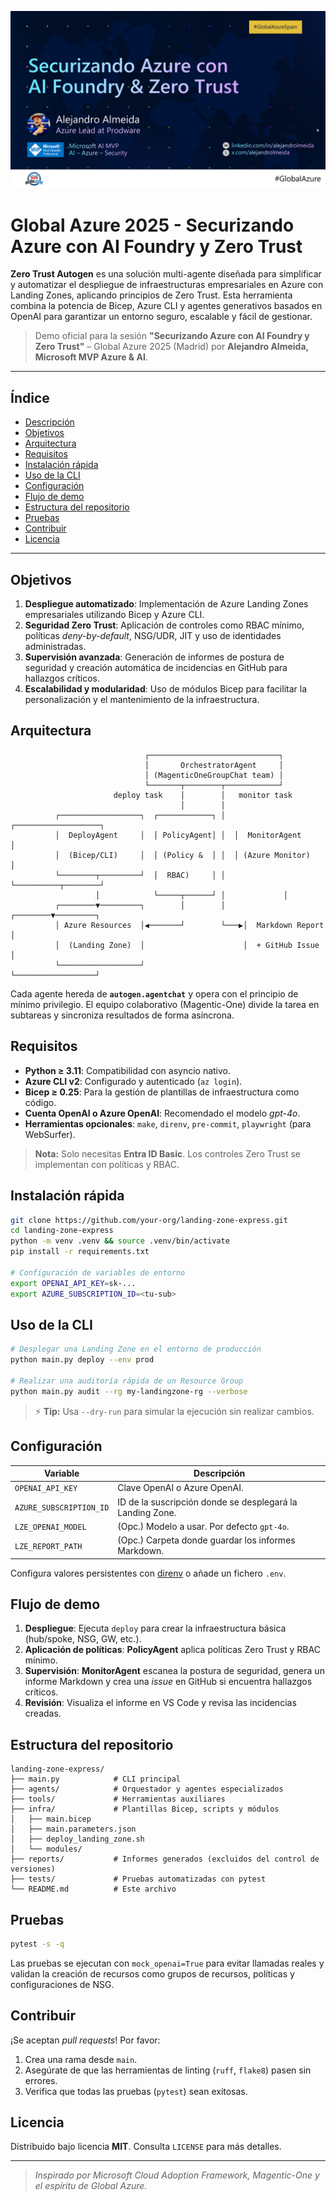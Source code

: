 ![Global Azure 2025 - Securizando Azure con AI Foundry y Zero Trust](resources/Global%20Azure%202025%20-%20Securizando%20Azure%20con%20AI%20Foundry%20y%20Zero%20Trust.png)

# Global Azure 2025 - Securizando Azure con AI Foundry y Zero Trust

**Zero Trust Autogen** es una solución multi-agente diseñada para simplificar y automatizar el despliegue de infraestructuras empresariales en Azure con Landing Zones, aplicando principios de Zero Trust. Esta herramienta combina la potencia de Bicep, Azure CLI y agentes generativos basados en OpenAI para garantizar un entorno seguro, escalable y fácil de gestionar.

> Demo oficial para la sesión **"Securizando Azure con AI Foundry y Zero Trust"** – Global Azure 2025 (Madrid) por **Alejandro Almeida, Microsoft MVP Azure & AI**.

---

## Índice

- [Descripción](#landing-zone-express)
- [Objetivos](#objetivos)
- [Arquitectura](#arquitectura)
- [Requisitos](#requisitos)
- [Instalación rápida](#instalación-rápida)
- [Uso de la CLI](#uso-de-la-cli)
- [Configuración](#configuración)
- [Flujo de demo](#flujo-de-demo)
- [Estructura del repositorio](#estructura-del-repositorio)
- [Pruebas](#pruebas)
- [Contribuir](#contribuir)
- [Licencia](#licencia)

---

## Objetivos

1. **Despliegue automatizado**: Implementación de Azure Landing Zones empresariales utilizando Bicep y Azure CLI.
2. **Seguridad Zero Trust**: Aplicación de controles como RBAC mínimo, políticas *deny-by-default*, NSG/UDR, JIT y uso de identidades administradas.
3. **Supervisión avanzada**: Generación de informes de postura de seguridad y creación automática de incidencias en GitHub para hallazgos críticos.
4. **Escalabilidad y modularidad**: Uso de módulos Bicep para facilitar la personalización y el mantenimiento de la infraestructura.

## Arquitectura

```ascii
                              ┌─────────────────────────────┐
                              │       OrchestratorAgent     │
                              │ (MagenticOneGroupChat team) │
                              └───────┬────────┬────────────┘
                       deploy task    │        │   monitor task
                                      │        │
          ┌──────────────────┐  ┌────────────┐ │  ┌───────────────────┐
          │  DeployAgent     │  │ PolicyAgent│ │  │  MonitorAgent     │
          │  (Bicep/CLI)     │  │ (Policy &  │ │  │ (Azure Monitor)   │
          └────────┬─────────┘  │  RBAC)     │ │  └──────────┬────────┘
                   │            └─────┬──────┘ │             │
          ┌────────▼─────────┐        │        │    ┌────────▼─────────┐
          │ Azure Resources  │◀───────┘        └───▶│  Markdown Report │
          │  (Landing Zone)  │                      │  + GitHub Issue  │
          └──────────────────┘                      └──────────────────┘
```

Cada agente hereda de **`autogen.agentchat`** y opera con el principio de mínimo privilegio. El equipo colaborativo (Magentic-One) divide la tarea en subtareas y sincroniza resultados de forma asíncrona.

## Requisitos

- **Python ≥ 3.11**: Compatibilidad con asyncio nativo.
- **Azure CLI v2**: Configurado y autenticado (`az login`).
- **Bicep ≥ 0.25**: Para la gestión de plantillas de infraestructura como código.
- **Cuenta OpenAI o Azure OpenAI**: Recomendado el modelo *gpt-4o*.
- **Herramientas opcionales**: `make`, `direnv`, `pre-commit`, `playwright` (para WebSurfer).

> **Nota:** Solo necesitas **Entra ID Basic**. Los controles Zero Trust se implementan con políticas y RBAC.

## Instalación rápida

```bash
git clone https://github.com/your-org/landing-zone-express.git
cd landing-zone-express
python -m venv .venv && source .venv/bin/activate
pip install -r requirements.txt

# Configuración de variables de entorno
export OPENAI_API_KEY=sk-...
export AZURE_SUBSCRIPTION_ID=<tu-sub>
```

## Uso de la CLI

```bash
# Desplegar una Landing Zone en el entorno de producción
python main.py deploy --env prod

# Realizar una auditoría rápida de un Resource Group
python main.py audit --rg my-landingzone-rg --verbose
```

> ⚡ **Tip:** Usa `--dry-run` para simular la ejecución sin realizar cambios.

## Configuración

| Variable                  | Descripción                                             |
|---------------------------|---------------------------------------------------------|
| `OPENAI_API_KEY`          | Clave OpenAI o Azure OpenAI.                            |
| `AZURE_SUBSCRIPTION_ID`   | ID de la suscripción donde se desplegará la Landing Zone.|
| `LZE_OPENAI_MODEL`        | (Opc.) Modelo a usar. Por defecto `gpt-4o`.            |
| `LZE_REPORT_PATH`         | (Opc.) Carpeta donde guardar los informes Markdown.     |

Configura valores persistentes con [direnv](https://direnv.net/) o añade un fichero `.env`.

## Flujo de demo

1. **Despliegue**: Ejecuta `deploy` para crear la infraestructura básica (hub/spoke, NSG, GW, etc.).
2. **Aplicación de políticas**: **PolicyAgent** aplica políticas Zero Trust y RBAC mínimo.
3. **Supervisión**: **MonitorAgent** escanea la postura de seguridad, genera un informe Markdown y crea una *issue* en GitHub si encuentra hallazgos críticos.
4. **Revisión**: Visualiza el informe en VS Code y revisa las incidencias creadas.

## Estructura del repositorio

```text
landing-zone-express/
├── main.py            # CLI principal
├── agents/            # Orquestador y agentes especializados
├── tools/             # Herramientas auxiliares
├── infra/             # Plantillas Bicep, scripts y módulos
│   ├── main.bicep
│   ├── main.parameters.json
│   ├── deploy_landing_zone.sh
│   └── modules/
├── reports/           # Informes generados (excluidos del control de versiones)
├── tests/             # Pruebas automatizadas con pytest
└── README.md          # Este archivo
```

## Pruebas

```bash
pytest -s -q
```

Las pruebas se ejecutan con `mock_openai=True` para evitar llamadas reales y validan la creación de recursos como grupos de recursos, políticas y configuraciones de NSG.

## Contribuir

¡Se aceptan *pull requests*! Por favor:

1. Crea una rama desde `main`.
2. Asegúrate de que las herramientas de linting (`ruff`, `flake8`) pasen sin errores.
3. Verifica que todas las pruebas (`pytest`) sean exitosas.

## Licencia

Distribuido bajo licencia **MIT**. Consulta `LICENSE` para más detalles.

---

> *Inspirado por Microsoft Cloud Adoption Framework, Magentic-One y el espíritu de Global Azure.*
